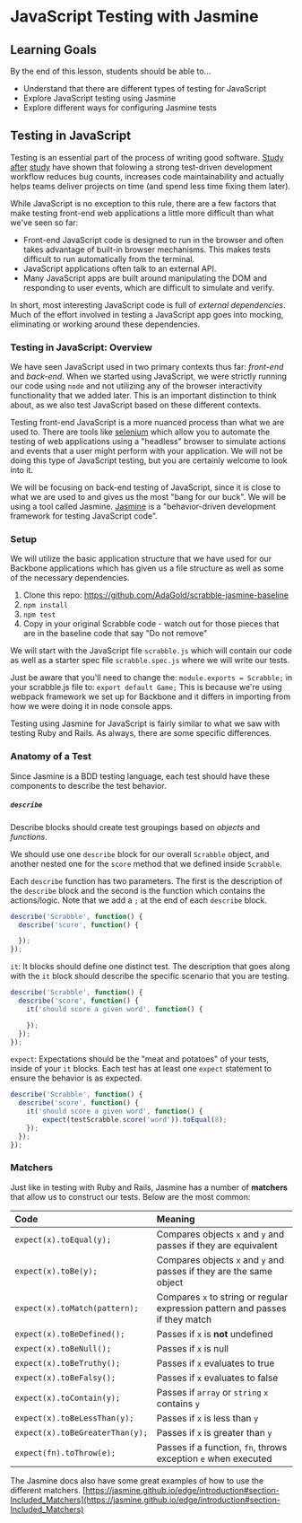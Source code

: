 # JavaScript Testing with Jasmine

## Learning Goals
By the end of this lesson, students should be able to...

- Understand that there are different types of testing for JavaScript
- Explore JavaScript testing using Jasmine
- Explore different ways for configuring Jasmine tests

## Testing in JavaScript

Testing is an essential part of the process of writing good software. [Study](http://ieeexplore.ieee.org/abstract/document/1201238/) [after](http://www.sciencedirect.com/science/article/pii/S0950584903002040) [study](https://link.springer.com/article/10.1007/s10664-008-9062-z) have shown that folowing a strong test-driven development workflow reduces bug counts, increases code maintainability and actually helps teams deliver projects on time (and spend less time fixing them later).

While JavaScript is no exception to this rule, there are a few factors that make testing front-end web applications a little more difficult than what we've seen so far:

- Front-end JavaScript code is designed to run in the browser and often takes advantage of built-in browser mechanisms. This makes tests difficult to run automatically from the terminal.
- JavaScript applications often talk to an external API.
- Many JavaScript apps are built around manipulating the DOM and responding to user events, which are difficult to simulate and verify.

In short, most interesting JavaScript code is full of *external dependencies*. Much of the effort involved in testing a JavaScript app goes into mocking, eliminating or working around these dependencies.

### Testing in JavaScript: Overview
We have seen JavaScript used in two primary contexts thus far: _front-end_ and _back-end_. When we started using JavaScript, we were strictly running our code using `node` and not utilizing any of the browser interactivity functionality that we added later. This is an important distinction to think about, as we also test JavaScript based on these different contexts.

Testing front-end JavaScript is a more nuanced process than what we are used to. There are tools like [selenium](http://www.seleniumhq.org/) which allow you to automate the testing of web applications using a "headless" browser to simulate actions and events that a user might perform with your application. We will not be doing this type of JavaScript testing, but you are certainly welcome to look into it.

We will be focusing on back-end testing of JavaScript, since it is close to what we are used to and gives us the most "bang for our buck". We will be using a tool called Jasmine. [Jasmine](jasmine.github.io) is a "behavior-driven development framework for testing JavaScript code".

### Setup
We will utilize the basic application structure that we have used for our Backbone applications which has given us a file structure as well as some of the necessary dependencies.

1. Clone this repo: https://github.com/AdaGold/scrabble-jasmine-baseline
1. `npm install`
1. `npm test`
1. Copy in your original Scrabble code - watch out for those pieces that are in the baseline code that say "Do not remove"

We will start with the JavaScript file `scrabble.js` which will contain our code as well as a starter spec file `scrabble.spec.js` where we will write our tests.

Just be aware that you'll need to change the:  `module.exports = Scrabble;` in your scrabble.js file to:  `export default Game;`  This is because we're using webpack framework we set up for Backbone and it differs in importing from how we were doing it in node console apps.

Testing using Jasmine for JavaScript is fairly similar to what we saw with testing Ruby and Rails. As always, there are some specific differences.

### Anatomy of a Test
Since Jasmine is a BDD testing language, each test should have these components to describe the test behavior.

##### `describe`
Describe blocks should create test groupings based on _objects_ and _functions_.

We should use one `describe` block for our overall `Scrabble` object, and another nested one for the `score` method that we defined inside `Scrabble`.

Each `describe` function has two parameters. The first is the description of the `describe` block and the second is the function which contains the actions/logic. Note that we add a `;` at the end of each `describe` block.

```javascript
describe('Scrabble', function() {
  describe('score', function() {

  });
});
```

`it`: It blocks should define one distinct test. The description that goes along with the `it` block should describe the specific scenario that you are testing.

```javascript
describe('Scrabble', function() {
  describe('score', function() {
    it('should score a given word', function() {

    });
  });
});
```

`expect`: Expectations should be the "meat and potatoes" of your tests, inside of your `it` blocks. Each test has at least one `expect` statement to ensure the behavior is as expected.

```javascript
describe('Scrabble', function() {
  describe('score', function() {
    it('should score a given word', function() {
        expect(testScrabble.score('word')).toEqual(8);
    });
  });
});
```

### Matchers
Just like in testing with Ruby and Rails, Jasmine has a number of **matchers** that allow us to construct our tests. Below are the most common:

| Code | Meaning     |
| :------------- | :------------- |
| `expect(x).toEqual(y);` | Compares objects `x` and `y` and passes if they are equivalent  |
| `expect(x).toBe(y);` | Compares objects `x` and `y` and passes if they are the same object |
| `expect(x).toMatch(pattern);` | Compares `x` to string or regular expression pattern and passes if they match |
| `expect(x).toBeDefined();` | Passes if `x` is **not** undefined |
| `expect(x).toBeNull();` | Passes if `x` is null |
| `expect(x).toBeTruthy();` | Passes if `x` evaluates to true |
| `expect(x).toBeFalsy();` | Passes if `x` evaluates to false |
| `expect(x).toContain(y);` | Passes if `array` or `string` `x` contains `y` |
| `expect(x).toBeLessThan(y);` | Passes if `x` is less than `y` |
| `expect(x).toBeGreaterThan(y);` | Passes if `x` is greater than `y` |
| `expect(fn).toThrow(e);` | Passes if a function, `fn`, throws exception `e` when executed |

The Jasmine docs also have some great examples of how to use the different matchers.
[https://jasmine.github.io/edge/introduction#section-Included_Matchers](https://jasmine.github.io/edge/introduction#section-Included_Matchers)
